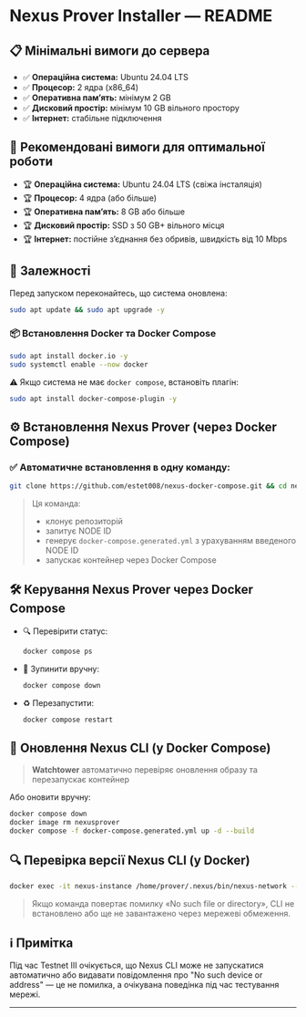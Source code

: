 # Nexus Prover Installer — README

## 📋 Мінімальні вимоги до сервера

- ✅ **Операційна система:** Ubuntu 24.04 LTS
- ✅ **Процесор:** 2 ядра (x86_64)
- ✅ **Оперативна памʼять:** мінімум 2 GB
- ✅ **Дисковий простір:** мінімум 10 GB вільного простору
- ✅ **Інтернет:** стабільне підключення

## 🚀 Рекомендовані вимоги для оптимальної роботи

- 🏆 **Операційна система:** Ubuntu 24.04 LTS (свіжа інсталяція)
- 🏆 **Процесор:** 4 ядра (або більше)
- 🏆 **Оперативна памʼять:** 8 GB або більше
- 🏆 **Дисковий простір:** SSD з 50 GB+ вільного місця
- 🏆 **Інтернет:** постійне зʼєднання без обривів, швидкість від 10 Mbps

## 🐳 Залежності

Перед запуском переконайтесь, що система оновлена:

```bash
sudo apt update && sudo apt upgrade -y
```

### 📦 Встановлення Docker та Docker Compose

```bash
sudo apt install docker.io -y
sudo systemctl enable --now docker
```

⚠️ Якщо система не має `docker compose`, встановіть плагін:

```bash
sudo apt install docker-compose-plugin -y
```

## ⚙️ Встановлення Nexus Prover (через Docker Compose)

### ✅ Автоматичне встановлення в одну команду:

```bash
git clone https://github.com/estet008/nexus-docker-compose.git && cd nexus-docker-compose && bash setup.sh
```

> Ця команда:
> - клонує репозиторій
> - запитує NODE ID
> - генерує `docker-compose.generated.yml` з урахуванням введеного NODE ID
> - запускає контейнер через Docker Compose

## 🛠️ Керування Nexus Prover через Docker Compose

- 🔍 Перевірити статус:
  ```bash
  docker compose ps
  ```
- 🔴 Зупинити вручну:
  ```bash
  docker compose down
  ```
- ♻️ Перезапустити:
  ```bash
  docker compose restart
  ```

## 🔄 Оновлення Nexus CLI (у Docker Compose)

> **Watchtower** автоматично перевіряє оновлення образу та перезапускає контейнер

Або оновити вручну:

```bash
docker compose down
docker image rm nexusprover
docker compose -f docker-compose.generated.yml up -d --build
```

## 🔍 Перевірка версії Nexus CLI (у Docker)

```bash
docker exec -it nexus-instance /home/prover/.nexus/bin/nexus-network --version
```

> Якщо команда повертає помилку «No such file or directory», CLI не встановлено або ще не завантажено через мережеві обмеження.

## ℹ️ Примітка

Під час Testnet III очікується, що Nexus CLI може не запускатися автоматично або видавати повідомлення про "No such device or address" — це не помилка, а очікувана поведінка під час тестування мережі.

---
